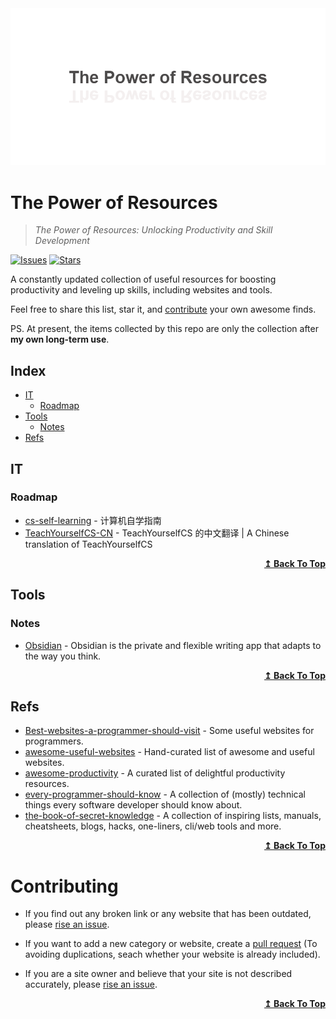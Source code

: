<div align="center">
  <img src="./title.png">
</div>

# The Power of Resources
>
> *The Power of Resources: Unlocking Productivity and Skill Development*

[![Issues](https://img.shields.io/github/issues/zint99/The-Power-of-Resources)](https://github.com/zint99/The-Power-of-Resources)
[![Stars](https://img.shields.io/github/stars/zint99/The-Power-of-Resources)](https://github.com/zint99/The-Power-of-Resources)

A constantly updated collection of useful resources for boosting productivity and leveling up skills, including websites and tools.

Feel free to share this list, star it, and [contribute](#contributing) your own awesome finds.

PS. At present, the items collected by this repo are only the collection after **my own long-term use**.

## Index

- [IT](#it)
  - [Roadmap](#roadmap)
- [Tools](#tools)
  - [Notes](#notes)
- [Refs](#refs)

## IT

### Roadmap

- [cs-self-learning](https://github.com/pkuflyingpig/cs-self-learning/) - 计算机自学指南
- [TeachYourselfCS-CN](https://github.com/izackwu/TeachYourselfCS-CN/tree/master) - TeachYourselfCS 的中文翻译 | A Chinese translation of TeachYourselfCS

<div align="right">
  <b><a href="#index">↥ Back To Top</a></b>
</div>

## Tools

### Notes

- [Obsidian](https://obsidian.md/) - Obsidian is the private and flexible writing app that adapts to the way you think.

<div align="right">
  <b><a href="#index">↥ Back To Top</a></b>
</div>

## Refs

- [Best-websites-a-programmer-should-visit](https://github.com/sdmg15/Best-websites-a-programmer-should-visit) - Some useful websites for programmers.
- [awesome-useful-websites](https://github.com/atakanaltok/awesome-useful-websites) - Hand-curated list of awesome and useful websites.
- [awesome-productivity](https://github.com/jyguyomarch/awesome-productivity) - A curated list of delightful productivity resources.
- [every-programmer-should-know](https://github.com/mtdvio/every-programmer-should-know) - A collection of (mostly) technical things every software developer should know about.
- [the-book-of-secret-knowledge](https://github.com/trimstray/the-book-of-secret-knowledge) - A collection of inspiring lists, manuals, cheatsheets, blogs, hacks, one-liners, cli/web tools and more.

<div align="right">
  <b><a href="#index">↥ Back To Top</a></b>
</div>

# Contributing

- If you find out any broken link or any website that has been outdated, please [rise an issue](https://github.com/zint99/The-Power-of-Resources/issues).

- If you want to add a new category or website, create a [pull request](https://github.com/zint99/The-Power-of-Resources/pulls) (To avoiding duplications, seach whether your website is already included).

- If you are a site owner and believe that your site is not described accurately, please [rise an issue](https://github.com/zint99/The-Power-of-Resources/issues).

<div align="right">
  <b><a href="#index">↥ Back To Top</a></b>
</div>
